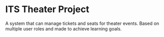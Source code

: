 # ITS Theater Project 

A system that can manage tickets and seats for theater events. Based on multiple user roles and made to achieve learning goals.